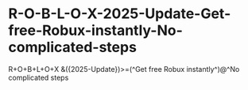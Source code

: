 # R-O-B-L-O-X-2025-Update-Get-free-Robux-instantly-No-complicated-steps
R+O+B+L+O+X &amp;({2025-Update})>=(^Get free Robux instantly^)@^No complicated steps
